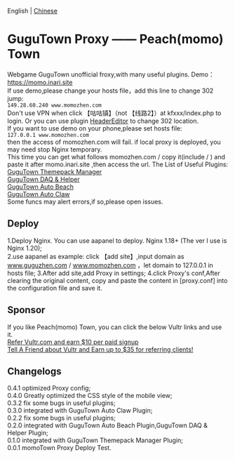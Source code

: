 English | [Chinese](README.md)  
# GuguTown Proxy —— Peach(momo) Town
Webgame GuguTown unofficial froxy,with many useful plugins. Demo：https://momo.inari.site   
If use demo,please change your hosts file，add this line to change 302 jump:    
`149.28.60.240 www.momozhen.com`    
Don't use VPN when click 【咕咕镇】（not 【线路2】）at kfxxx/index.php to login. Or you can use plugin [HeaderEditor](https://github.com/FirefoxBar/HeaderEditor) to change 302 location.     
If you want to use demo on your phone,please set hosts file:   
`127.0.0.1 www.momozhen.com`    
then the access of momozhen.com will fail. if local proxy is deployed, you may need stop Nginx temporary.       
This time you can get what follows momozhen.com / copy it(include / ) and paste it after momo.inari.site ,then access the url. 
The List of Useful Plugins:   
[GuguTown Themepack Manager](https://greasyfork.org/scripts/450204)   
[GuguTown DAQ & Helper](https://greasyfork.org/scripts/445173)   
[GuguTown Auto Beach](https://greasyfork.org/scripts/397225)   
[GuguTown Auto Claw](https://greasyfork.org/scripts/408937)   
Some funcs may alert errors,if so,please open issues.

## Deploy  
1.Deploy Nginx. You can use aapanel to deploy. Nginx 1.18+ (The ver I use is Nginx 1.20);   
2.use aapanel as example: click 【add site】,input domain as www.guguzhen.com / www.momozhen.com ，let domain to 127.0.0.1 in hosts file;
3.After add site,add Proxy in settings;
4.click Proxy's conf,After clearing the original content, copy and paste the content in [proxy.conf] into the configuration file and save it.

## Sponsor    
If you like Peach(momo) Town, you can click the below Vultr links and use it.   
[Refer Vultr.com and earn $10 per paid signup](https://www.vultr.com/?ref=7365869)  
[Tell A Friend about Vultr and Earn up to $35 for referring clients!](https://www.vultr.com/?ref=9023177-8H)  

## Changelogs
0.4.1 optimized Proxy config;   
0.4.0 Greatly optimized the CSS style of the mobile view;      
0.3.2 fix some bugs in useful plugins;   
0.3.0 integrated with GuguTown Auto Claw Plugin;   
0.2.2 fix some bugs in useful plugins;   
0.2.0 integrated with GuguTown Auto Beach Plugin,GuguTown DAQ & Helper Plugin;   
0.1.0 integrated with GuguTown Themepack Manager Plugin;   
0.0.1 momoTown Proxy Deploy Test.
